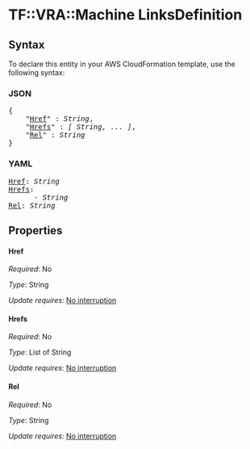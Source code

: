 # TF::VRA::Machine LinksDefinition

## Syntax

To declare this entity in your AWS CloudFormation template, use the following syntax:

### JSON

<pre>
{
    "<a href="#href" title="Href">Href</a>" : <i>String</i>,
    "<a href="#hrefs" title="Hrefs">Hrefs</a>" : <i>[ String, ... ]</i>,
    "<a href="#rel" title="Rel">Rel</a>" : <i>String</i>
}
</pre>

### YAML

<pre>
<a href="#href" title="Href">Href</a>: <i>String</i>
<a href="#hrefs" title="Hrefs">Hrefs</a>: <i>
      - String</i>
<a href="#rel" title="Rel">Rel</a>: <i>String</i>
</pre>

## Properties

#### Href

_Required_: No

_Type_: String

_Update requires_: [No interruption](https://docs.aws.amazon.com/AWSCloudFormation/latest/UserGuide/using-cfn-updating-stacks-update-behaviors.html#update-no-interrupt)

#### Hrefs

_Required_: No

_Type_: List of String

_Update requires_: [No interruption](https://docs.aws.amazon.com/AWSCloudFormation/latest/UserGuide/using-cfn-updating-stacks-update-behaviors.html#update-no-interrupt)

#### Rel

_Required_: No

_Type_: String

_Update requires_: [No interruption](https://docs.aws.amazon.com/AWSCloudFormation/latest/UserGuide/using-cfn-updating-stacks-update-behaviors.html#update-no-interrupt)


